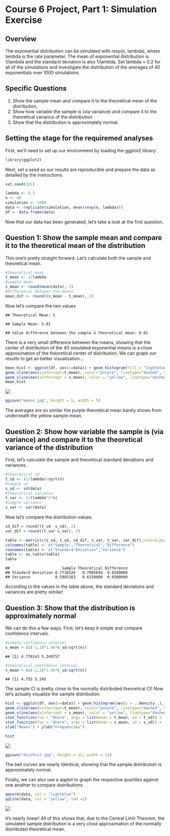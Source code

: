 Course 6 Project, Part 1: Simulation Exercise
================

## Overview

The exponential distribution can be simulated with rexp(n, lambda),
where lambda is the rate parameter. The mean of exponential distribution
is 1/lambda and the standard deviation is also 1/lambda. Set lambda =
0.2 for all of the simulations and investigate the distribution of the
averages of 40 exponentials over 1000 simulations.

## Specific Questions

1)  Show the sample mean and compare it to the theoretical mean of the
    distribution,
2)  Show how variable the sample is (via variance) and compare it to the
    theoretical variance of the distribution
3)  Show that the distribution is approximately normal.

## Setting the stage for the requiremed analyses

First, we’ll need to set up our environment by loading the ggplot2
library.

``` r
library(ggplot2)
```

Next, set a seed so our results are reproducible and prepare the data as
detailed by the instructions.

``` r
set.seed(101)

lambda <- 0.2
n <- 40
simulation <- 1000
data <- replicate(simulation, mean(rexp(n, lambda)))
df <- data.frame(data)
```

Now that our data has been generated, let’s take a look at the first
question.

## **Question 1:** Show the sample mean and compare it to the theoretical mean of the distribution

This one’s pretty straight forward. Let’s calculate both the sample and
theoretical mean.

``` r
#theoretical mean
t_mean <- 1/lambda
#sample mean
s_mean <- round(mean(data), 2)
#differences between the means
mean_dif <- round((s_mean - t_mean), 2)
```

Now let’s compare the two values

    ## Theoretical Mean: 5

    ## Sample Mean: 5.01

    ## Value difference between the sample & theoretical mean: 0.01

There is a very small difference between the means, showing that the
center of distribution of the 40 simulated exponential means is a close
approximation of the theoretical center of distribution. We can graph
our results to get an better visualization…

``` r
mean_hist <- ggplot(df, aes(x=data)) + geom_histogram(fill = "lightblue", bins = 30) + 
geom_vline(aes(xintercept=t_mean), color="purple", linetype="dashed", size=1) + 
geom_vline(aes(xintercept = s_mean), color = "yellow", linetype="dashed", size = 1)
mean_hist
```

![](means.jpg)

``` r
ggsave("means.jpg", height = 5, width = 5)
```

The averages are so similar the purple theoretical mean barely shows
from underneath the yellow sample mean.

## **Question 2:** Show how variable the sample is (via variance) and compare it to the theoretical variance of the distribution

First, let’s calculate the sample and theoretical standard deviations
and variances.

``` r
#theoretical sd
t_sd <- (1/lambda)/sqrt(n)
#sample sd
s_sd <- sd(data)
#theoretical variance
t_var <- 1/(lambda^2*n)
#sample variance
s_var <- var(data)
```

Now let’s compare the distribution values.

``` r
sd_dif = round((t_sd -s_sd), 2)
var_dif = round((t_var-s_var), 2)

table <- matrix(c(s_sd, t_sd, sd_dif, s_var, t_var, var_dif),ncol=3,byrow=TRUE)
colnames(table) <- c("Sample","Theoretical","Difference")
rownames(table) <- c("Standard Deviation","Variance")
table <- as.table(table)
table
```

    ##                       Sample Theoretical Difference
    ## Standard Deviation 0.7736526   0.7905694  0.0200000
    ## Variance           0.5985383   0.6250000  0.0300000

According to the values in the table above, the standard deviations and
variances are pretty similar\!

## **Question 3:** Show that the distribution is approximately normal

We can do this a few ways. First, let’s keep it simple and compare
confidence intervals.

``` r
#sample confidence interval
s_mean + (c(-1,1)*1.96*s_sd/sqrt(n))
```

    ## [1] 4.770243 5.249757

``` r
#theoretical confidence interval
t_mean + (c(-1,1)*1.96*t_sd/sqrt(n))
```

    ## [1] 4.755 5.245

The sample CI is pretty close to the normally distributed theoretical
CI\! Now let’s actually visualize the sample distribution.

``` r
hist <- ggplot(df, aes(x=data)) + geom_histogram(aes(y = ..density..), fill = "lightblue", bins = 30) +
geom_vline(aes(xintercept=t_mean), color="purple", linetype="dashed", size=1) +
geom_vline(aes(xintercept = s_mean), color = "yellow", linetype="dashed", size = 1) + 
stat_function(fun = "dnorm", args = list(mean = t_mean, sd = t_sd)) + 
stat_function(fun = "dnorm", args = list(mean = s_mean, sd = s_sd)) + 
xlab("Means") + ylab("Frequencies")

hist
```

![](disthist.jpg)

``` r
ggsave("disthist.jpg", height = 15, width = 15)
```

The bell curves are nearly identical, showing that the sample
distribution is approximately normal.

Finally, we can also use a qqplot to graph the respective quartiles
against one another to compare distributions.

``` r
qqnorm(data, col = "lightblue")
qqline(data, col = "yellow", lwd =2)
```

![](qqplot.png)

It’s nearly linear\! All of this shows that, due to the Central Limit
Theorem, the simulated sample distribution is a very close approximation
of the normally distributed theoretical mean.
